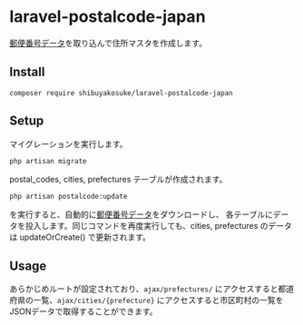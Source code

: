 # laravel-postalcode-japan

[郵便番号データ](https://www.post.japanpost.jp/zipcode/dl/kogaki/zip/ken_all.zip)を取り込んで住所マスタを作成します。

## Install 

```
composer require shibuyakosuke/laravel-postalcode-japan
```

## Setup

マイグレーションを実行します。

```
php artisan migrate
```

postal_codes, cities, prefectures テーブルが作成されます。

```
php artisan postalcode:update
```

を実行すると、自動的に[郵便番号データ](https://www.post.japanpost.jp/zipcode/dl/kogaki/zip/ken_all.zip)をダウンロードし、
各テーブルにデータを投入します。同じコマンドを再度実行しても、cities, prefectures のデータは updateOrCreate() で更新されます。

## Usage

あらかじめルートが設定されており、`ajax/prefectures/` にアクセスすると都道府県の一覧、`ajax/cities/{prefecture}`
にアクセスすると市区町村の一覧をJSONデータで取得することができます。